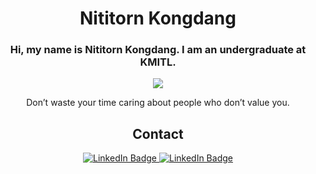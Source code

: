 <div align="center">

# Nititorn Kongdang

<h3 align="center">
Hi, my name is Nititorn Kongdang. I am an undergraduate at KMITL.
</h3>
<p align="center">
    <a href="https://skillicons.dev">
      <img src="https://skillicons.dev/icons?i=js,py,html,css,cpp,php,express,mongodb,mysql,nodejs,bootstrap,react,raspberrypi,opencv,tensorflow,firebase,linux,postman">
    </a>
</p>


<p align="center">
Don’t waste your time caring about people who don’t value you.
<p align="center">

## Contact
  <a href="https://www.linkedin.com/in/%E0%B8%99%E0%B8%B4%E0%B8%95%E0%B8%B4%E0%B8%98%E0%B8%A3-%E0%B8%81%E0%B8%AD%E0%B8%87%E0%B9%81%E0%B8%94%E0%B8%87-855235136/">
    <img src="https://img.shields.io/badge/-LinkedIn-red" alt="LinkedIn Badge"/>
  </a>
  <a href="https://www.facebook.com/profile.php?id=100016643208209">
    <img src="https://img.shields.io/badge/-Facebook-blue" alt="LinkedIn Badge"/>
  </a>

</div>
